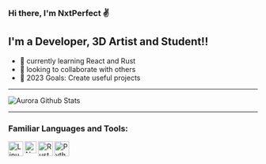 ### Hi there, I'm NxtPerfect ✌

## I'm a Developer, 3D Artist and Student!!

- 🌱 currently learning React and Rust
- 👯 looking to collaborate with others
- 🥅 2023 Goals: Create useful projects
<hr>
</hr>

![Aurora Github Stats](https://github-readme-stats.vercel.app/api?username=nxtperfect&show_icons=true&title_color=fff&icon_color=79ff97&text_color=9f9f9f&bg_color=151515)

<hr>
</hr>

### Familiar Languages and Tools:

<img align="left" alt="Linux" width="30px" src="https://camo.githubusercontent.com/775cff44e1c61c0a646d44eeaba420c99ace22da815995cd69259ba53f39cf0f/68747470733a2f2f696d672e69636f6e73382e636f6d2f636f6c6f722f34382f3030303030302f6c696e75782e706e67" />
<img align="left" alt="Neovim" width="24px" src="https://camo.githubusercontent.com/50cadacaef2cb5b99bb929e28f7c59cd14b66c8a4de48a32877bb9f61615b923/68747470733a2f2f6e656f76696d2e696f2f6c6f676f732f6e656f76696d2d6d61726b2d666c61742e706e67" />
<img align="left" alt="Rust" width="30px" src="https://camo.githubusercontent.com/04a68d28c34b095402af3f66b15a65b9802c0d7ffdfa813635f65a9dbb18c16e/68747470733a2f2f696d672e69636f6e73382e636f6d2f636f6c6f722f34382f3030303030302f632d706c75732d706c75732d6c6f676f2e706e67" />
<img align="left" alt="Python" width="30px" src="https://camo.githubusercontent.com/24303cd2424a9a9c092cb6f3108ae66c45d827c3bb8cac57c93c1831c058e43f/68747470733a2f2f696d672e69636f6e73382e636f6d2f636f6c6f722f34382f3030303030302f707974686f6e2e706e67" />
